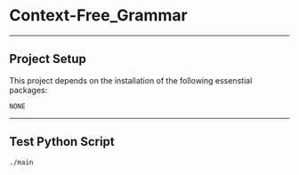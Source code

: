 # Context-Free_Grammar

---

## Project Setup

This project depends on the installation of the following essenstial packages:
```
NONE
```

---

## Test Python Script
```
./main
```